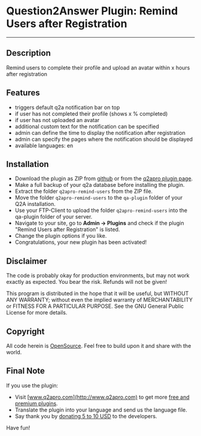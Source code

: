 # Question2Answer Plugin: Remind Users after Registration #

----------

## Description ##

Remind users to complete their profile and upload an avatar within x hours after registration


## Features ##

- triggers default q2a notification bar on top
- if user has not completed their profile (shows x % completed)
- if user has not uploaded an avatar
- additional custom text for the notification can be specified
- admin can define the time to display the notification after registration
- admin can specify the pages where the notification should be displayed
- available languages: en


## Installation ##

- Download the plugin as ZIP from [github](https://github.com/q2apro/q2apro-remind-users/) or from the [q2apro plugin page](http://www.q2apro.com/plugins/remind-users).
- Make a full backup of your q2a database before installing the plugin.
- Extract the folder ``q2apro-remind-users`` from the ZIP file.
- Move the folder ``q2apro-remind-users`` to the ``qa-plugin`` folder of your Q2A installation.
- Use your FTP-Client to upload the folder ``q2apro-remind-users`` into the qa-plugin folder of your server.
- Navigate to your site, go to **Admin -> Plugins** and check if the plugin "Remind Users after Registration" is listed.
- Change the plugin options if you like.
- Congratulations, your new plugin has been activated!


## Disclaimer ##

The code is probably okay for production environments, but may not work exactly as expected. You bear the risk. Refunds will not be given!

This program is distributed in the hope that it will be useful, but WITHOUT ANY WARRANTY; 
without even the implied warranty of MERCHANTABILITY or FITNESS FOR A PARTICULAR PURPOSE. 
See the GNU General Public License for more details.


## Copyright ##

All code herein is [OpenSource](http://www.gnu.org/licenses/gpl.html). Feel free to build upon it and share with the world.


## Final Note ##

If you use the plugin:

  * Visit [www.q2apro.com](http://www.q2apro.com) to get more [free and premium plugins](http://www.q2apro.com/plugins).
  * Translate the plugin into your language and send us the language file.
  * Say thank you by [donating 5 to 10 USD](https://www.paypal.com/cgi-bin/webscr?cmd=_s-xclick&hosted_button_id=WER75XZB9JY8A) to the developers.

Have fun!